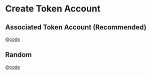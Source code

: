 # Create Token Account

## Associated Token Account (Recommended)

@[code](@/tour/create-associated-token-account/main.go)

## Random

@[code](@/tour/create-random-token-account/main.go)
